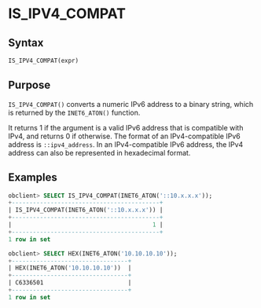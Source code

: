 # IS_IPV4_COMPAT

## Syntax

```sql
IS_IPV4_COMPAT(expr)
```

## Purpose

`IS_IPV4_COMPAT()` converts a numeric IPv6 address to a binary string, which is returned by the `INET6_ATON()` function.

It returns 1 if the argument is a valid IPv6 address that is compatible with IPv4, and returns 0 if otherwise. The format of an IPv4-compatible IPv6 address is `::ipv4_address`. In an IPv4-compatible IPv6 address, the IPv4 address can also be represented in hexadecimal format.

## Examples

```sql
obclient> SELECT IS_IPV4_COMPAT(INET6_ATON('::10.x.x.x'));
+------------------------------------------+
| IS_IPV4_COMPAT(INET6_ATON('::10.x.x.x')) |
+------------------------------------------+
|                                        1 |
+------------------------------------------+
1 row in set

obclient> SELECT HEX(INET6_ATON('10.10.10.10'));
+---------------------------------+
| HEX(INET6_ATON('10.10.10.10'))  |
+---------------------------------+
| C6336501                        |
+---------------------------------+
1 row in set
```

